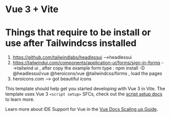 # Vue 3 + Vite

# Things that require to be install or use after Tailwindcss installed
1) https://github.com/tailwindlabs/headlessui -->headlessui
2) https://tailwindui.com/components/application-ui/forms/sign-in-forms -->tailwind ui , after copy the example form 
   type : npm install -D @headlessui/vue @heroicons/vue @tailwindcss/forms , load the pages
3) heroicons.com --> got beautiful icons



This template should help get you started developing with Vue 3 in Vite. The template uses Vue 3 `<script setup>` SFCs, check out the [script setup docs](https://v3.vuejs.org/api/sfc-script-setup.html#sfc-script-setup) to learn more.

Learn more about IDE Support for Vue in the [Vue Docs Scaling up Guide](https://vuejs.org/guide/scaling-up/tooling.html#ide-support).
